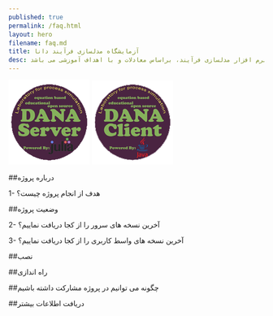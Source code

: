 ```yaml
---
published: true
permalink: /faq.html
layout: hero
filename: faq.md
title: آزمایشگاه مدلسازی فرآیند دانا
desc: آزمایشگاه دانا، یک پروژه متن باز جهت توسعه نرم افزار مدلسازی فرآیند، براساس معادلات و با اهداف آموزشی می باشد
---
```


[![Go to server website](/assets/img/DANA_ServerSmall.png "DANA-Laboratory Client Site")](/DANA-Laboratory.jl)
[![Go to client website](/assets/img/DANA_ClientSmall.png "DANA-Laboratory Server Site")](/DANA-Laboratory.java)

##درباره پروژه

1- هدف از انجام پروژه چیست؟

##وضعیت پروژه

2- آخرین نسخه های سرور را از کجا دریافت نماییم؟

3- آخرین نسخه های واسط کاربری را از کجا دریافت نماییم؟

##نصب

##راه اندازی

##چگونه می توانیم در پروژه مشارکت داشته باشیم

##دریافت اطلاعات بیشتر
